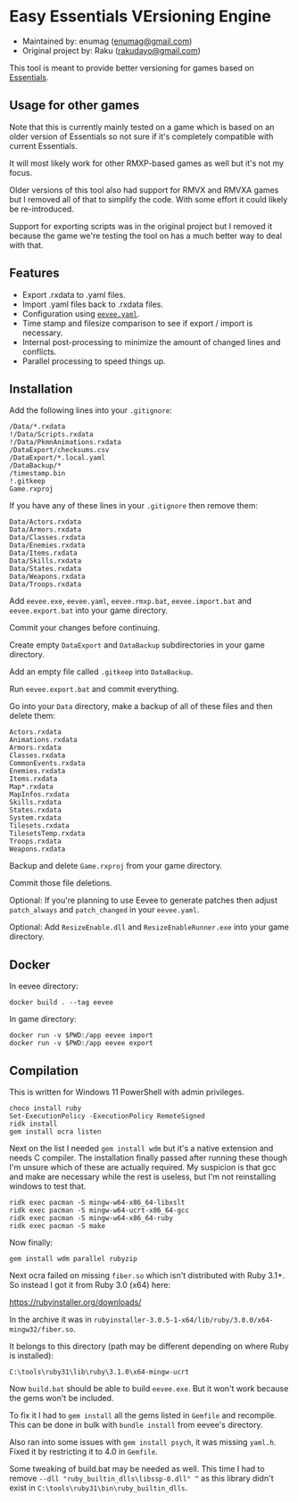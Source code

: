 # Easy Essentials VErsioning Engine

- Maintained by: enumag (enumag@gmail.com)
- Original project by: Raku (rakudayo@gmail.com)

This tool is meant to provide better versioning for games based on [Essentials](https://github.com/Maruno17/pokemon-essentials).

## Usage for other games

Note that this is currently mainly tested on a game which is based on an older version of Essentials so not sure if it's completely compatible with current Essentials.

It will most likely work for other RMXP-based games as well but it's not my focus.

Older versions of this tool also had support for RMVX and RMVXA games but I removed all of that to simplify the code. With some effort it could likely be re-introduced.

Support for exporting scripts was in the original project but I removed it because the game we're testing the tool on has a much better way to deal with that.

## Features

- Export .rxdata to .yaml files.
- Import .yaml files back to .rxdata files.
- Configuration using [`eevee.yaml`](example/eevee.yaml).
- Time stamp and filesize comparison to see if export / import is necessary.
- Internal post-processing to minimize the amount of changed lines and conflicts.
- Parallel processing to speed things up.

## Installation

Add the following lines into your `.gitignore`:

```
/Data/*.rxdata
!/Data/Scripts.rxdata
!/Data/PkmnAnimations.rxdata
/DataExport/checksums.csv
/DataExport/*.local.yaml
/DataBackup/*
/timestamp.bin
!.gitkeep
Game.rxproj
```

If you have any of these lines in your `.gitignore` then remove them:

```
Data/Actors.rxdata
Data/Armors.rxdata
Data/Classes.rxdata
Data/Enemies.rxdata
Data/Items.rxdata
Data/Skills.rxdata
Data/States.rxdata
Data/Weapons.rxdata
Data/Troops.rxdata
```

Add `eevee.exe`, `eevee.yaml`, `eevee.rmxp.bat`, `eevee.import.bat` and `eevee.export.bat` into your game directory.

Commit your changes before continuing.

Create empty `DataExport` and `DataBackup` subdirectories in your game directory.

Add an empty file called `.gitkeep` into `DataBackup`.

Run `eevee.export.bat` and commit everything.

Go into your `Data` directory, make a backup of all of these files and then delete them:

```
Actors.rxdata
Animations.rxdata
Armors.rxdata
Classes.rxdata
CommonEvents.rxdata
Enemies.rxdata
Items.rxdata
Map*.rxdata
MapInfos.rxdata
Skills.rxdata
States.rxdata
System.rxdata
Tilesets.rxdata
TilesetsTemp.rxdata
Troops.rxdata
Weapons.rxdata
```

Backup and delete `Game.rxproj` from your game directory.

Commit those file deletions.

Optional: If you're planning to use Eevee to generate patches then adjust `patch_always` and `patch_changed` in your `eevee.yaml`.

Optional: Add `ResizeEnable.dll` and `ResizeEnableRunner.exe` into your game directory.

## Docker

In eevee directory:

```
docker build . --tag eevee
```

In game directory:

```
docker run -v $PWD:/app eevee import
docker run -v $PWD:/app eevee export
```

## Compilation

This is written for Windows 11 PowerShell with admin privileges.

```
choco install ruby
Set-ExecutionPolicy -ExecutionPolicy RemoteSigned
ridk install
gem install ocra listen
```

Next on the list I needed `gem install wdm` but it's a native extension and needs C compiler.
The installation finally passed after running these though I'm unsure which of these are actually required.
My suspicion is that gcc and make are necessary while the rest is useless, but I'm not reinstalling windows to test that.

```
ridk exec pacman -S mingw-w64-x86_64-libxslt
ridk exec pacman -S mingw-w64-ucrt-x86_64-gcc
ridk exec pacman -S mingw-w64-x86_64-ruby
ridk exec pacman -S make
```

Now finally:

```
gem install wdm parallel rubyzip
```

Next ocra failed on missing `fiber.so` which isn't distributed with Ruby 3.1+.
So instead I got it from Ruby 3.0 (x64) here:

https://rubyinstaller.org/downloads/

In the archive it was in `rubyinstaller-3.0.5-1-x64/lib/ruby/3.0.0/x64-mingw32/fiber.so`.

It belongs to this directory (path may be different depending on where Ruby is installed):

```
C:\tools\ruby31\lib\ruby\3.1.0\x64-mingw-ucrt
```

Now `build.bat` should be able to build `eevee.exe`. But it won't work because the gems won't be included.

To fix it I had to `gem install` all the gems listed in `Gemfile` and recompile. This can be done in bulk with `bundle install` from eevee's directory.

Also ran into some issues with `gem install psych`, it was missing `yaml.h`. Fixed it by restricting it to 4.0 in `Gemfile`.

Some tweaking of build.bat may be needed as well.
This time I had to remove `--dll "ruby_builtin_dlls\libssp-0.dll" ^` as this library didn't exist in `C:\tools\ruby31\bin\ruby_builtin_dlls`.
